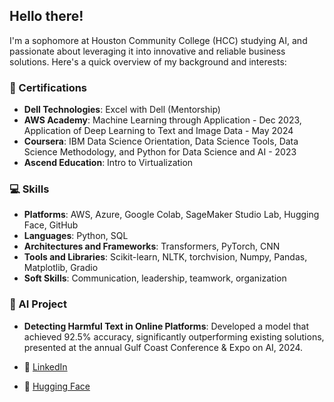 ## Hello there!

I'm a sophomore at Houston Community College (HCC) studying AI, and passionate about leveraging it into innovative and reliable business solutions. 
Here's a quick overview of my background and interests:

### 📖 Certifications
- **Dell Technologies**: Excel with Dell (Mentorship)
- **AWS Academy**: Machine Learning through Application - Dec 2023, Application of Deep Learning to Text and Image Data - May 2024  
- **Coursera**: IBM Data Science Orientation, Data Science Tools, Data Science Methodology, and Python for Data Science and AI - 2023
- **Ascend Education**: Intro to Virtualization

### 💻 Skills
- **Platforms**: AWS, Azure, Google Colab, SageMaker Studio Lab, Hugging Face, GitHub  
- **Languages**: Python, SQL
- **Architectures and Frameworks**: Transformers, PyTorch, CNN
- **Tools and Libraries**: Scikit-learn, NLTK, torchvision, Numpy, Pandas, Matplotlib, Gradio  
- **Soft Skills**: Communication, leadership, teamwork, organization

### 🔭 AI Project
- **Detecting Harmful Text in Online Platforms**: Developed a model that achieved 92.5% accuracy, significantly outperforming existing solutions, presented at the annual Gulf Coast Conference & Expo on AI, 2024.  

- 🔗 [LinkedIn](https://www.linkedin.com/in/tales-leonidas/)
- 🤗 [Hugging Face](https://huggingface.co/TLeonidas)
